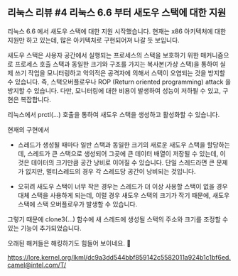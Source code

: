 ## 리눅스 리뷰 #4 리눅스 6.6 부터 새도우 스택에 대한 지원

리눅스 6.6 에서 새도우 스택에 대한 지원 시작했습니다. 현재는 x86 아키텍처에 대한 지원만 하고 있는데, 많은 아키텍처로 구현되어져 나갈 듯 보입니다.

새도우 스택은 사용자 공간에서 실행되는 프로세스의 스택을 보호하기 위한 매커니즘으로 프로세스 호출 스택과 동일한 크기와 구조를 가지는 복사본(가상 스택)을 통하여 실제 쓰기 작업을 모니터링하고 악의적은 공격자에 의해서 스택이 오염되는 것을 방지할 수 있습니다. 즉, 스택오버플로우나 ROP (Return oriented programming) attack 을 방지할 수 있습니다. 다만, 모니터링에 대한 비용이 발생하여 성능이 저하될 수 있고, 구현은 복잡합니다.

리눅스에서 prctl(...) 호출을 통하여 새도우 스택을 생성하고 활성화할 수 있습니다.

현재의 구현에서

- 스레드가 생성될 때마다 일반 스택과 동일한 크기의 새로운 새도우 스택을 할당하는데, 스레드가 큰 스택으로 생성되어 그곳에 큰 데이터 배열이 저장될 수 있는데, 이것은 데이터의 크기만큼 공간 낭비로 이어질 수 있습니다. 단일 스레드라면 큰 문제가 없지만, 멀티스레드의 경우 각 스레드당 공간이 낭비되는 것입니다.

- 오히려 새도우 스택이 너무 작은 경우는 스레드가 더 이상 사용할 스택이 없을 경우 대체 스택을 사용하게 되는데, 이럴 경우 새도우 스택의 크기가 작기 때문에, 새도우 스택에 스택 오버플로우가 발생할 수 있습니다.

그렇기 때문에 clone3(...) 함수에 새 스레드에 생성될 스택의 주소와 크기를 조정할 수 있는 기능이 추가되었습니다.

오래된 해커들은 해킹하기도 힘들어 보이네요. 🤪

https://lore.kernel.org/lkml/dc9a3dd544bbf859142c5582011a924b1c1bf6ed.camel@intel.com/T/
